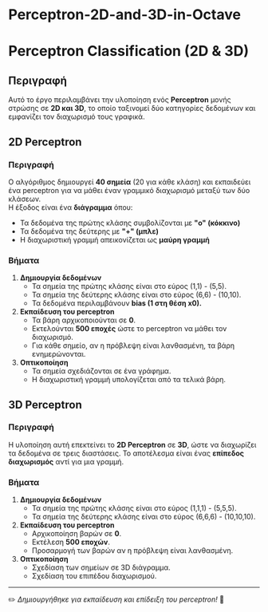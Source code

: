 # Perceptron-2D-and-3D-in-Octave

# Perceptron Classification (2D & 3D)

## Περιγραφή
Αυτό το έργο περιλαμβάνει την υλοποίηση ενός **Perceptron** μονής στρώσης σε **2D και 3D**, το οποίο ταξινομεί δύο κατηγορίες δεδομένων και εμφανίζει τον διαχωρισμό τους γραφικά.

## 2D Perceptron
### Περιγραφή
Ο αλγόριθμος δημιουργεί **40 σημεία** (20 για κάθε κλάση) και εκπαιδεύει ένα perceptron για να μάθει έναν γραμμικό διαχωρισμό μεταξύ των δύο κλάσεων.  
Η έξοδος είναι ένα **διάγραμμα** όπου:
- Τα δεδομένα της πρώτης κλάσης συμβολίζονται με **"o" (κόκκινο)**
- Τα δεδομένα της δεύτερης με **"+" (μπλε)**
- Η διαχωριστική γραμμή απεικονίζεται ως **μαύρη γραμμή**

### Βήματα
1. **Δημιουργία δεδομένων**  
   - Τα σημεία της πρώτης κλάσης είναι στο εύρος (1,1) - (5,5).  
   - Τα σημεία της δεύτερης κλάσης είναι στο εύρος (6,6) - (10,10).  
   - Τα δεδομένα περιλαμβάνουν **bias (1 στη θέση x0).**  
2. **Εκπαίδευση του perceptron**  
   - Τα βάρη αρχικοποιούνται σε **0**.  
   - Εκτελούνται **500 εποχές** ώστε το perceptron να μάθει τον διαχωρισμό.  
   - Για κάθε σημείο, αν η πρόβλεψη είναι λανθασμένη, τα βάρη ενημερώνονται.  
3. **Οπτικοποίηση**  
   - Τα σημεία σχεδιάζονται σε ένα γράφημα.  
   - Η διαχωριστική γραμμή υπολογίζεται από τα τελικά βάρη.  

## 3D Perceptron
### Περιγραφή
Η υλοποίηση αυτή επεκτείνει το **2D Perceptron** σε **3D**, ώστε να διαχωρίζει τα δεδομένα σε τρεις διαστάσεις. Το αποτέλεσμα είναι ένας **επίπεδος διαχωρισμός** αντί για μια γραμμή.

### Βήματα
1. **Δημιουργία δεδομένων**  
   - Τα σημεία της πρώτης κλάσης είναι στο εύρος (1,1,1) - (5,5,5).  
   - Τα σημεία της δεύτερης κλάσης είναι στο εύρος (6,6,6) - (10,10,10).  
2. **Εκπαίδευση του perceptron**  
   - Αρχικοποίηση βαρών σε **0**.  
   - Εκτέλεση **500 εποχών**.  
   - Προσαρμογή των βαρών αν η πρόβλεψη είναι λανθασμένη.  
3. **Οπτικοποίηση**  
   - Σχεδίαση των σημείων σε 3D διάγραμμα.  
   - Σχεδίαση του επιπέδου διαχωρισμού.  

---
✏️ *Δημιουργήθηκε για εκπαίδευση και επίδειξη του perceptron!* 🚀

